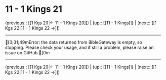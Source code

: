 # 11 - 1 Kings 21

(previous:: [[1 Kgs 20|← 11 - 1 Kings 20]]) | (up:: [[11 - 1 Kings]]) | (next:: [[1 Kgs 22|11 - 1 Kings 22 →]])

***
[0;31;49mError: the data returned from BibleGateway is empty, so stopping. Please check your usage, and if still a problem, please raise an issue on GitHub.[0m

***

(previous:: [[1 Kgs 20|← 11 - 1 Kings 20]]) | (up:: [[11 - 1 Kings]]) | (next:: [[1 Kgs 22|11 - 1 Kings 22 →]])
